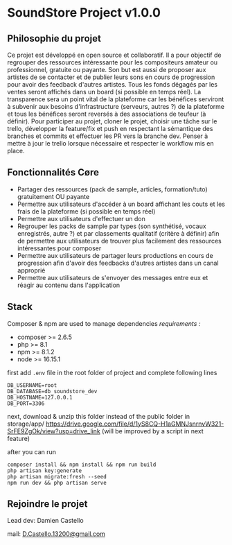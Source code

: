 # SoundStore Project v1.0.0

## Philosophie du projet
Ce projet est développé en open source et collaboratif.
Il a pour objectif de regrouper des ressources intéressante pour les compositeurs amateur ou professionnel, gratuite ou payante.
Son but est aussi de proposer aux artistes de se contacter et de publier leurs sons en cours de progression pour avoir des feedback d'autres artistes.
Tous les fonds dégagés par les ventes seront affichés dans un board (si possible en temps réel). La transparence sera un point vital de la plateforme car les bénéfices serviront à subvenir aux besoins d'infrastructure (serveurs, autres ?) de la plateforme et tous les bénéfices seront reversés à des associations de teufeur (à définir).
Pour participer au projet, cloner le projet, choisir une tâche sur le trello, développer la feature/fix et push en respectant la sémantique des branches et commits et effectuer les PR vers la branche dev.
Penser à mettre à jour le trello lorsque nécessaire et respecter le workflow mis en place.

## Fonctionnalités Cøre
- Partager des ressources (pack de sample, articles, formation/tuto) gratuitement  OU payante
- Permettre aux utilisateurs d'accéder à un board affichant les couts et les frais de la plateforme (si possible en temps réel)
- Permettre aux utilisateurs d'effectuer un don
- Regrouper les packs de sample par types (son synthétisé, vocaux enregistrés, autre ?) et par classements qualitatif (critère à définir) afin de permettre aux utilisateurs de trouver plus facilement des ressources intéressantes pour composer
- Permettre aux utilisateurs de partager leurs productions en cours de progression afin d'avoir des feedbacks d'autres artistes dans un canal approprié
- Permettre aux utilisateurs de s'envoyer des messages entre eux et réagir au contenu dans l'application

## Stack
Composer & npm are used to manage dependencies
*requirements :*
- composer >= 2.6.5
- php >= 8.1
- npm >= 8.1.2
- node >= 16.15.1

first add `.env` file in the root folder of project and complete following lines
```text
DB_USERNAME=root
DB_DATABASE=db_soundstore_dev
DB_HOSTNAME=127.0.0.1
DB_PORT=3306
```

next, download & unzip this folder instead of the public folder in storage/app/
https://drive.google.com/file/d/1yS8CQ-H1aGMNJsnrnvW321-SrFE9ZgOk/view?usp=drive_link
(will be improved by a script in next feature)

after you can run
```shell
composer install && npm install && npm run build
php artisan key:generate
php artisan migrate:fresh --seed
npm run dev && php artisan serve
```

## Rejoindre le projet
Lead dev: Damien Castello

mail: D.Castello.13200@gmail.com
